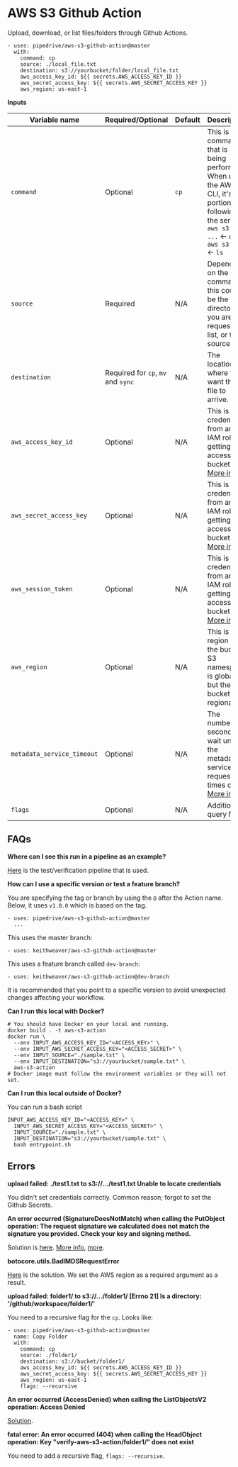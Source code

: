 # AWS S3 Github Action

Upload, download, or list files/folders through Github Actions.

```
- uses: pipedrive/aws-s3-github-action@master
  with:
    command: cp
    source: ./local_file.txt
    destination: s3://yourbucket/folder/local_file.txt
    aws_access_key_id: ${{ secrets.AWS_ACCESS_KEY_ID }}
    aws_secret_access_key: ${{ secrets.AWS_SECRET_ACCESS_KEY }}
    aws_region: us-east-1
```

**Inputs**

| Variable name      | Required/Optional  | Default  | Description                |
| ------------------ | ------------------ | -------- | -------------------------- |
| `command`          | Optional           | `cp`     | This is the command that is being performed. When using the AWS CLI, it's the portion following the service. `aws s3 cp ...` <- `cp`, `aws s3 ls` <- `ls` |
| `source`           | Required           | N/A      | Depending on the command, this could be the directory you are requesting list, or the source file. |
| `destination`      | Required for `cp`, `mv` and `sync` | N/A      | The location where you want the file to arrive. |
| `aws_access_key_id` | Optional   | N/A | This is the credentials from an IAM role for getting access to a bucket. [More info](https://docs.aws.amazon.com/cli/latest/reference/configure/) |
| `aws_secret_access_key` | Optional   | N/A | This is the credentials from an IAM role for getting access to a bucket. [More info](https://docs.aws.amazon.com/cli/latest/reference/configure/) |
| `aws_session_token` | Optional   | N/A | This is the credentials from an IAM role for getting access to a bucket. [More info](https://docs.aws.amazon.com/cli/latest/reference/configure/) |
| `aws_region`        | Optional | N/A | This is the region of the bucket. S3 namespace is global but the bucket is regional. |
| `metadata_service_timeout` | Optional   | N/A | The number of seconds to wait until the metadata service request times out. [More info](https://docs.aws.amazon.com/cli/latest/reference/configure/) |
| `flags`        | Optional | N/A | Additional query flags.  |

## FAQs

**Where can I see this run in a pipeline as an example?**

[Here](https://github.com/keithweaver/aws-s3-github-action-demo) is the test/verification pipeline that is used.

**How can I use a specific version or test a feature branch?**

You are specifying the tag or branch by using the `@` after the Action name. Below, it uses `v1.0.0` which is based on the tag.

```
- uses: pipedrive/aws-s3-github-action@master
  ...
```

This uses the master branch:

```
- uses: keithweaver/aws-s3-github-action@master
```

This uses a feature branch called `dev-branch`:

```
- uses: keithweaver/aws-s3-github-action@dev-branch
```

It is recommended that you point to a specific version to avoid unexpected changes affecting your workflow.


**Can I run this local with Docker?**

```
# You should have Docker on your local and running.
docker build . -t aws-s3-action
docker run \
  --env INPUT_AWS_ACCESS_KEY_ID="<ACCESS_KEY>" \
  --env INPUT_AWS_SECRET_ACCESS_KEY="<ACCESS_SECRET>" \
  --env INPUT_SOURCE="./sample.txt" \
  --env INPUT_DESTINATION="s3://yourbucket/sample.txt" \
  aws-s3-action
# Docker image must follow the environment variables or they will not set.
```

**Can I run this local outside of Docker?**

You can run a bash script

```
INPUT_AWS_ACCESS_KEY_ID="<ACCESS_KEY>" \
  INPUT_AWS_SECRET_ACCESS_KEY="<ACCESS_SECRET>" \
  INPUT_SOURCE="./sample.txt" \
  INPUT_DESTINATION="s3://yourbucket/sample.txt" \
  bash entrypoint.sh
```


## Errors

**upload failed: ./test1.txt to s3://.../test1.txt Unable to locate credentials**

You didn't set credentials correctly. Common reason; forgot to set the Github Secrets.

**An error occurred (SignatureDoesNotMatch) when calling the PutObject operation: The request signature we calculated does not match the signature you provided. Check your key and signing method.**

Solution is [here](https://github.com/aws/aws-cli/issues/602#issuecomment-60387771). [More info](https://stackoverflow.com/questions/4770635/s3-error-the-difference-between-the-request-time-and-the-current-time-is-too-la), [more](https://forums.docker.com/t/syncing-clock-with-host/10432/6).

**botocore.utils.BadIMDSRequestError**

[Here](https://stackoverflow.com/questions/68348222/aws-s3-ls-gives-error-botocore-utils-badimdsrequesterror-botocore-awsrequest-a) is the solution. We set the AWS region as a required argument as a result.

**upload failed: folder1/ to s3://.../folder1/ [Errno 21] Is a directory: '/github/workspace/folder1/'**

You need to a recursive flag for the `cp`. Looks like:

```
- uses: pipedrive/aws-s3-github-action@master
  name: Copy Folder
  with:
    command: cp
    source: ./folder1/
    destination: s3://bucket/folder1/
    aws_access_key_id: ${{ secrets.AWS_ACCESS_KEY_ID }}
    aws_secret_access_key: ${{ secrets.AWS_SECRET_ACCESS_KEY }}
    aws_region: us-east-1
    flags: --recursive
```

**An error occurred (AccessDenied) when calling the ListObjectsV2 operation: Access Denied**

[Solution](https://aws.amazon.com/premiumsupport/knowledge-center/s3-access-denied-listobjects-sync/).


**fatal error: An error occurred (404) when calling the HeadObject operation: Key "verify-aws-s3-action/folder1/" does not exist**

You need to add a recursive flag, `flags: --recursive`.

